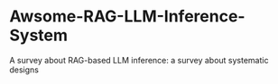 # Awsome-RAG-LLM-Inference-System
A survey about RAG-based LLM inference: a survey about systematic designs
